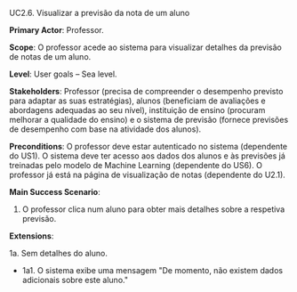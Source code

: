 UC2.6. Visualizar a previsão da nota de um aluno

**Primary Actor**: Professor.

**Scope**: O professor acede ao sistema para visualizar detalhes da previsão de notas de um aluno.

**Level**: User goals – Sea level.

**Stakeholders**: Professor (precisa de compreender o desempenho previsto para adaptar as suas estratégias), alunos (beneficiam de avaliações e abordagens adequadas ao seu nível), instituição de ensino (procuram melhorar a qualidade do ensino) e o sistema de previsão (fornece previsões de desempenho com base na atividade dos alunos).

**Preconditions**: O professor deve estar autenticado no sistema (dependente do US1). O sistema deve ter acesso aos dados dos alunos e às previsões já treinadas pelo modelo de Machine Learning (dependente do US6). O professor já está na página de visualização de notas (dependente do U2.1).

**Main Success Scenario**:  
1. O professor clica num aluno para obter mais detalhes sobre a respetiva previsão.

**Extensions**:

1a. Sem detalhes do aluno.
- 1a1. O sistema exibe uma mensagem "De momento, não existem dados adicionais sobre este aluno."